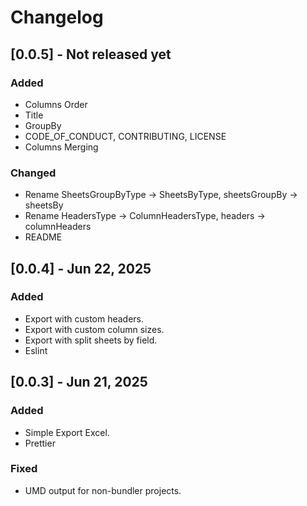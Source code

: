 # Changelog

## [0.0.5] - Not released yet

### Added

- Columns Order
- Title
- GroupBy
- CODE_OF_CONDUCT, CONTRIBUTING, LICENSE
- Columns Merging

### Changed

- Rename SheetsGroupByType -> SheetsByType, sheetsGroupBy -> sheetsBy
- Rename HeadersType -> ColumnHeadersType, headers -> columnHeaders
- README

## [0.0.4] - Jun 22, 2025

### Added

- Export with custom headers.
- Export with custom column sizes.
- Export with split sheets by field.
- Eslint

## [0.0.3] - Jun 21, 2025

### Added

- Simple Export Excel.
- Prettier

### Fixed

- UMD output for non-bundler projects.
